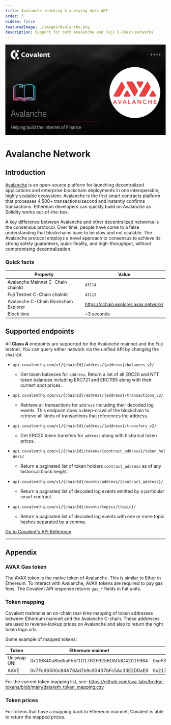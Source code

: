 ```yaml
---
title: Avalanche indexing & querying data API
order: 3
hidden: false
featuredImage: ./images/Avalanche.png
description: Support for both Avalanche and Fuji C-Chain networks
---
```


![Recipe logo](./images/Avalanche.png)

# Avalanche Network

## Introduction

[Avalanche](https://docs.avax.network/) is an open-source platform for launching decentralized applications and enterprise blockchain deployments in one interoperable, highly scalable ecosystem. Avalanche is the first smart contracts platform that processes 4,500+ transactions/second and instantly confirms transactions. Ethereum developers can quickly build on Avalanche as Solidity works out-of-the-box.

A key difference between Avalanche and other decentralized networks is the consensus protocol. Over time, people have come to a false understanding that blockchains have to be slow and not scalable. The Avalanche protocol employs a novel approach to consensus to achieve its strong safety guarantees, quick finality, and high-throughput, without compromising decentralization.


### Quick facts

<TableWrap>

|Property|Value|
|---|---|
|Avalanche Mainnet C-Chain chainId|`43114`|
|Fuji Testnet C-Chain chainId|`43113`|
|Avalanche C-Chain Blockchain Explorer|https://cchain.explorer.avax.network/|
|Block time|~3 seconds|

</TableWrap>


<!-- ### Quickstart overview video
<YouTube id="qhibXxKANWE"/> -->


## Supported endpoints

<Aside>

All __Class A__ endpoints are supported for the Avalanche mainnet and the Fuji testnet. You can query either network via the unified API by changing the `chainId`.

</Aside>


<Definitions>

- `api.covalenthq.com/v1/{chainId}/address/{address}/balances_v2/` 
  - Get token balances for `address`. Return a list of all ERC20 and NFT token balances including ERC721 and ERC1155 along with their current spot prices.

- `api.covalenthq.com/v1/{chainId}/address/{address}/transactions_v2/` 
  - Retrieve all transactions for `address` including their decoded log events. This endpoint does a deep-crawl of the blockchain to retrieve all kinds of transactions that references the address.

- `api.covalenthq.com/v1/{chainId}/address/{address}/transfers_v2/` 
  - Get ERC20 token transfers for `address` along with historical token prices.

- `api.covalenthq.com/v1/{chainId}/tokens/{contract_address}/token_holders/` 
  - Return a paginated list of token holders `contract_address` as of any historical block height.

- `api.covalenthq.com/v1/{chainId}/events/address/{contract_address}/` 
  - Return a paginated list of decoded log events emitted by a particular smart contract.

- `api.covalenthq.com/v1/{chainId}/events/topics/{topic}/` 
  - Return a paginated list of decoded log events with one or more topic hashes separated by a comma.

</Definitions>


<a target="_blank" class="Button Button-is-docs-primary" href="https://www.covalenthq.com/docs/api/">Go to Covalent's API Reference</a>

--- 


## Appendix


### AVAX Gas token

The AVAX token is the native token of Avalanche. This is similar to Ether in Ethereum. To interact with Avalanche, AVAX tokens are required to pay gas fees. The Covalent API response returns `gas_*` fields in fiat units.

### Token mapping

Covalent maintains an on-chain real-time mapping of token addresses between Ethereum mainnet and the Avalanche C-chain. These addresses are used to reverse-lookup prices on Avalanche and also to return the right token logo urls.

Some example of mapped tokens:

|Token|Ethereum mainnet|Avalanche mainnet|
|---|---|---|
|Uniswap UNI|0x1f9840a85d5aF5bf1D1762F925BDADdC4201F984|0xdF3aCC3460965996FF496Cb9D0CF9E6859545a86|
|AAVE|0x7Fc66500c84A76Ad7e9c93437bFc5Ac33E2DDaE9|0x217446Ce09AA183a9034f4FF20d31b9268427187|

For the current token mapping list, see: https://github.com/ava-labs/bridge-tokens/blob/main/data/eth_token_mapping.csv

### Token prices

For tokens that have a mapping back to Ethereum mainnet, Covalent is able to return the mapped prices.